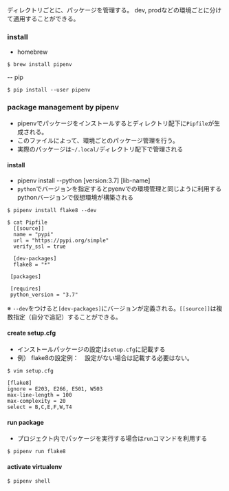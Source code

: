 ディレクトリごとに、パッケージを管理する。 
dev, prodなどの環境ごとに分けて適用することができる。 

### install 

- homebrew 
```
$ brew install pipenv
```

-- pip

```
$ pip install --user pipenv
```

### package management by pipenv
  
- pipenvでパッケージをインストールするとディレクトリ配下に`Pipfile`が生成される。　
- このファイルによって、環境ごとのパッケージ管理を行う。
- 実際のパッケージは`~/.local/`ディレクトリ配下で管理される
 
#### install  

- pipenv install --python [version:3.7] [lib-name]
 - `python`でバージョンを指定するとpyenvでの環境管理と同じように利用するpythonバージョンで仮想環境が構築される

```
$ pipenv install flake8 --dev

$ cat Pipfile
  [[source]]
  name = "pypi"
  url = "https://pypi.org/simple"
  verify_ssl = true
  
  [dev-packages]
  flake8 = "*"
  
 [packages]
 
 [requires]
 python_version = "3.7"
```  
※ `--dev`をつけると`[dev-packages]`にバージョンが定義される。`[[source]]`は複数指定（自分で追記）することができる。

#### create setup.cfg

- インストールパッケージの設定は`setup.cfg`に記載する
- 例） flake8の設定例：　設定がない場合は記載する必要はない。

```
$ vim setup.cfg

[flake8]
ignore = E203, E266, E501, W503
max-line-length = 100
max-complexity = 20
select = B,C,E,F,W,T4
```

#### run package

- プロジェクト内でパッケージを実行する場合は`run`コマンドを利用する

```
$ pipenv run flake8
```

#### activate virtualenv

```
$ pipenv shell
```

